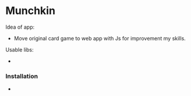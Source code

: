 # Munchkin

Idea of app:

- Move original card game to web app with Js for improvement my skills.

Usable libs:

-

### Installation

-